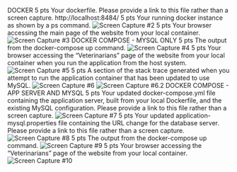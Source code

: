 DOCKER
5 pts Your dockerfile. Please provide a link to this file rather than a screen capture.
http://localhost:8484/
5 pts Your running docker instance as shown by a ps command.
![Screen Capture #2](images/Screenshot#2.JPG)
5 pts Your browser accessing the main page of the website from your local container.
![Screen Capture #3](images/Screenshot#3.JPG)
DOCKER COMPOSE - MYSQL ONLY
5 pts The output from the docker-compose up command.
![Screen Capture #4](images/Screenshot#4.JPG)
5 pts Your browser accessing the “Veterinarians” page of the website from your local container when you run the application from the host system.
![Screen Capture #5](images/Screenshot#5.JPG)
5 pts A section of the stack trace generated when you attempt to run the application
container that has been updated to use MySQL.
![Screen Capture #6](images/Screenshot#6.JPG)
![Screen Capture #6.2](images/Screenshot#6.2.JPG)
DOCKER COMPOSE - APP SERVER AND MYSQL
5 pts Your updated docker-compose.yml file containing the application server, built from
your local Dockerfile, and the existing MySQL configuration. Please provide a link
to this file rather than a screen capture.
![Screen Capture #7](images/Screenshot#7.JPG)
5 pts Your updated application-mysql.properties file containing the URL change for
the database server. Please provide a link to this file rather than a screen capture.
![Screen Capture #8](images/Screenshot#8.JPG)
5 pts The output from the docker-compose up command.
![Screen Capture #9](images/Screenshot#9.JPG)
5 pts Your browser accessing the “Veterinarians” page of the website from your local container.
![Screen Capture #10](images/Screenshot#10.JPG)
